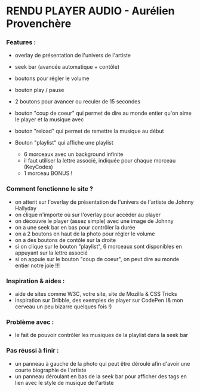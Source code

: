 # RENDU PLAYER AUDIO - Aurélien Provenchère

### Features : 
* overlay de présentation de l'univers de l'artiste
* seek bar (avancée automatique + contôle)
* boutons pour régler le volume
* bouton play / pause
* 2 boutons pour avancer ou reculer de 15 secondes
* bouton "coup de coeur" qui permet de dire au monde entier qu'on aime le player et la musique avec
* bouton "reload" qui permet de remettre la musique au début

* Bouton "playlist" qui affiche une playlist 
    * 6 morceaux avec un background infinite
    * il faut utiliser la lettre associé, indiquée pour chaque morceau (KeyCodes)
    * 1 morceau BONUS ! 

### Comment fonctionne le site ?
* on atterit sur l'overlay de présentation de l'univers de l'artiste de Johnny Hallyday
* on clique n'importe où sur l'overlay pour accéder au player
* on découvre le player (assez simple) avec une image de Johnny
* on a une seek bar en bas pour contrôler la durée
* on a 2 boutons en haut de la photo pour régler le volume
* on a des boutons de contôle sur la droite
* si on clique sur le bouton "playlist", 6 morceaux sont disponibles en appuyant sur la lettre associé
* si on appuie sur le bouton "coup de coeur", on peut dire au monde entier notre joie !!!

### Inspiration & aides : 
* aide de sites comme W3C, votre site, site de Mozilla & CSS Tricks
* inspiration sur Dribble, des exemples de player sur CodePen (& mon cerveau un peu bizarre quelques fois !)

### Problème avec : 
* le fait de pouvoir contrôler les musiques de la playlist dans la seek bar

### Pas réussi à finir : 
* un panneau à gauche de la photo qui peut être déroulé afin d'avoir une courte biographie de l'artiste
* un panneau déroulant en bas de la seek bar pour afficher des tags en lien avec le style de musique de l'artiste 
